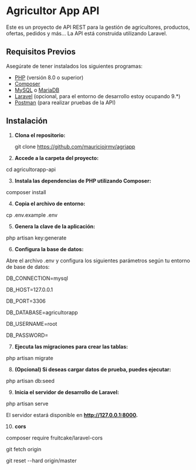 # Agricultor App API

Este es un proyecto de API REST para la gestión de agricultores, productos, ofertas, pedidos y más... La API está construida utilizando Laravel.

## Requisitos Previos

Asegúrate de tener instalados los siguientes programas:

- [PHP](https://www.php.net/downloads) (versión 8.0 o superior)
- [Composer](https://getcomposer.org/download/)
- [MySQL](https://dev.mysql.com/downloads/mysql/) o [MariaDB](https://mariadb.org/download/)
- [Laravel](https://laravel.com/docs/9.x/installation) (opcional, para el entorno de desarrollo estoy ocupando 9.*)
- [Postman](https://www.postman.com/downloads/) (para realizar pruebas de la API)

## Instalación

1. **Clona el repositorio:**

   git clone https://github.com/mauriciojrmv/agriapp 

2. **Accede a la carpeta del proyecto:**

cd agricultorapp-api

3. **Instala las dependencias de PHP utilizando Composer:**

composer install

4. **Copia el archivo de entorno:**

cp .env.example .env

5. **Genera la clave de la aplicación:**

php artisan key:generate

6. **Configura la base de datos:**

Abre el archivo .env y configura los siguientes parámetros según tu entorno de base de datos:

DB_CONNECTION=mysql

DB_HOST=127.0.0.1

DB_PORT=3306

DB_DATABASE=agricultorapp

DB_USERNAME=root

DB_PASSWORD=

7. **Ejecuta las migraciones para crear las tablas:**

php artisan migrate

8. **(Opcional) Si deseas cargar datos de prueba, puedes ejecutar:**

php artisan db:seed

9. **Inicia el servidor de desarrollo de Laravel:**

php artisan serve

El servidor estará disponible en **http://127.0.0.1:8000.**

10. **cors** 

composer require fruitcake/laravel-cors

git fetch origin

git reset --hard origin/master
